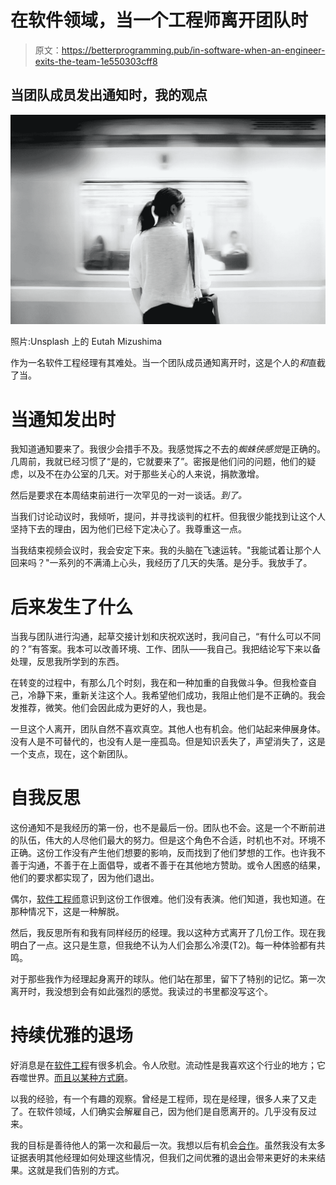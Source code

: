 # 在软件领域，当一个工程师离开团队时

> 原文：<https://betterprogramming.pub/in-software-when-an-engineer-exits-the-team-1e550303cff8>

## 当团队成员发出通知时，我的观点

![](img/088cfd896b2f05093c34cf8138174df9.png)

照片:Unsplash 上的 Eutah Mizushima

作为一名软件工程经理有其难处。当一个团队成员通知离开时，这是个人的*和*直截了当。

# 当通知发出时

我知道通知要来了。我很少会措手不及。我感觉挥之不去的*蜘蛛侠感觉*是正确的。几周前，我就已经习惯了“是的，它就要来了”。密报是他们问的问题，他们的疑虑，以及不在办公室的几天。对于那些关心的人来说，捐款激增。

然后是要求在本周结束前进行一次罕见的一对一谈话。*到了。*

当我们讨论动议时，我倾听，提问，并寻找谈判的杠杆。但我很少能找到让这个人坚持下去的理由，因为他们已经下定决心了。我尊重这一点。

当我结束视频会议时，我会安定下来。我的头脑在飞速运转。"我能试着让那个人回来吗？"一系列的不满涌上心头，我经历了几天的失落。是分手。我放手了。

# 后来发生了什么

当我与团队进行沟通，起草交接计划和庆祝欢送时，我问自己，“有什么可以不同的？”有答案。我本可以改善环境、工作、团队——我自己。我把结论写下来以备处理，反思我所学到的东西。

在转变的过程中，有那么几个时刻，我在和一种加重的自我做斗争。但我检查自己，冷静下来，重新关注这个人。我希望他们成功，我阻止他们是不正确的。我会发推荐，微笑。他们会因此成为更好的人，我也是。

一旦这个人离开，团队自然不喜欢真空。其他人也有机会。他们站起来伸展身体。没有人是不可替代的，也没有人是一座孤岛。但是知识丢失了，声望消失了，这是一个支点，现在，这个新团队。

# 自我反思

这份通知不是我经历的第一份，也不是最后一份。团队也不会。这是一个不断前进的队伍，伟大的人尽他们最大的努力。但是这个角色不合适，时机也不对。环境不正确。这份工作没有产生他们想要的影响，反而找到了他们梦想的工作。也许我不善于沟通，不善于在上面倡导，或者不善于在其他地方赞助。或令人困惑的结果，他们的要求都实现了，因为他们退出。

偶尔，[软件工程师](https://dev.to/solidi/what-is-a-software-engineer-anyway-3fb2)意识到这份工作很难。他们没有表演。他们知道，我也知道。在那种情况下，这是一种解脱。

然后，我反思所有和我有同样经历的经理。我以这种方式离开了几份工作。现在我明白了一点。这只是生意，但我绝不认为人们会那么冷漠(T2)。每一种体验都有共鸣。

对于那些我作为经理起身离开的球队。他们站在那里，留下了特别的记忆。第一次离开时，我没想到会有如此强烈的感觉。我读过的书里都没写这个。

# 持续优雅的退场

好消息是在[软件工程](https://medium.com/hackernoon/software-is-unlike-construction-c0284ee4b723)有很多机会。令人欣慰。流动性是我喜欢这个行业的地方；它吞噬世界。[而且以某种方式磨](https://medium.com/hackernoon/the-manager-stew-dd59cd653728)。

以我的经验，有一个有趣的观察。曾经是工程师，现在是经理，很多人来了又走了。在软件领域，人们确实会解雇自己，因为他们是自愿离开的。几乎没有反过来。

我的目标是善待他人的第一次和最后一次。我想以后有机会[合作](https://en.wikipedia.org/wiki/The_Evolution_of_Cooperation)。虽然我没有太多证据表明其他经理如何处理这些情况，但我们之间优雅的退出会带来更好的未来结果。这就是我们告别的方式。